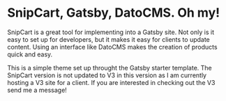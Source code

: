 # SnipCart, Gatsby, DatoCMS. Oh my!

SnipCart is a great tool for implementing into a Gatsby site. Not only is it easy to set up for developers, but it makes it easy for clients to update content. Using an interface like DatoCMS makes the creation of products quick and easy.

This is a simple theme set up throught the Gatsby starter template. The SnipCart version is not updated to V3 in this version as I am currently hosting a V3 site for a client. If you are interested in checking out the V3 send me a message!
